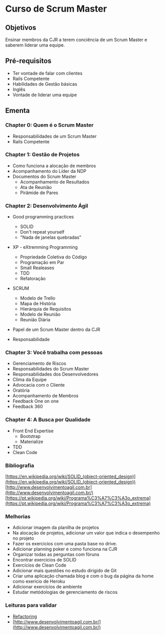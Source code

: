 Curso de Scrum Master
=====================

## Objetivos

Ensinar membros da CJR a terem conciência de um Scrum Master e saberem liderar uma equipe.

## Pré-requisitos

+ Ter vontade de falar com clientes
+ Rails Competente
+ Habilidades de Gestão básicas
+ Inglês
+ Vontade de liderar uma equipe

## Ementa

### Chapter 0: Quem é o Scrum Master

+ Responsabilidades de um Scrum Master
+ Rails Competente

### Chapter 1: Gestão de Projetos

+ Como funciona a alocação de membros
+ Acompanhamento do Líder da NDP
+ Documentos do Scrum Master
	+ Acompanhamento de Resultados
	+ Ata de Reunião
	+ Pirâmide de Pares

### Chapter 2: Desenvolvimento Ágil

+ Good programming practices
	+ SOLID
	+ Don't repeat yourself
	+ "Nada de janelas quebradas"

+ XP - eXtremming Programming
	+ Propriedade Coletiva do Código
	+ Programação em Par
	+ Small Realeases
	+ TDD
	+ Refatoração

+ SCRUM
	+ Modelo de Trello
	+ Mapa de História 
	+ Hierárquia de Requisitos
	+ Modelo de Reunião
	+ Reunião Diária

+ Papel de um Scrum Master dentro da CJR
+ Responsabilidade

### Chapter 3: Você trabalha com pessoas

+ Gerenciamento de Riscos
+ Responsabilidades do Scrum Master
+ Responsabilidades dos Desenvolvedores
+ Clima da Equipe
+ Advocacia com o Cliente
+ Oratória
+ Acompanhamento de Membros
+ Feedback One on one
+ Feedback 360

### Chapter 4: A Busca por Qualidade

+ Front End Expertise
	+ Bootstrap
	+ Materialize
+ TDD
+ Clean Code


### Bibliografia

[https://en.wikipedia.org/wiki/SOLID_(object-oriented_design)](https://en.wikipedia.org/wiki/SOLID_(object-oriented_design))
[http://www.desenvolvimentoagil.com.br](http://www.desenvolvimentoagil.com.br/)
[https://pt.wikipedia.org/wiki/Programa%C3%A7%C3%A3o_extrema](https://pt.wikipedia.org/wiki/Programa%C3%A7%C3%A3o_extrema)

### Melhorias

+ Adicionar imagem da planilha de projetos
+ Na alocação de projetos, adicionar um valor que indica o desempenho no projeto
+ Fazer os exercicios com uma pasta base no drive.
+ Adicionar planning poker e como funciona na CJR
+ Organizar todas as perguntas com fóruns
+ Encontrar exercicios de SOLID
+ Exercícios de Clean Code
+ Adicionar mais questões no estudo dirigido de Git
+ Criar uma aplicação chamada blog e com o bug da página da home como exericio de Heroku
+ Adicionar exercícios de ambiente
+ Estudar metódologias de gerenciamento de riscos

### Leituras para validar

+ [Refactoring](http://blog.codeclimate.com/blog/2012/10/17/7-ways-to-decompose-fat-activerecord-models/)
+ [http://www.desenvolvimentoagil.com.br/](http://www.desenvolvimentoagil.com.br/)